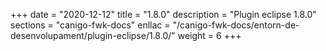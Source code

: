 +++
date        = "2020-12-12"
title       = "1.8.0"
description = "Plugin eclipse 1.8.0"
sections    = "canigo-fwk-docs"
enllac		= "/canigo-fwk-docs/entorn-de-desenvolupament/plugin-eclipse/1.8.0/"
weight		= 6
+++
